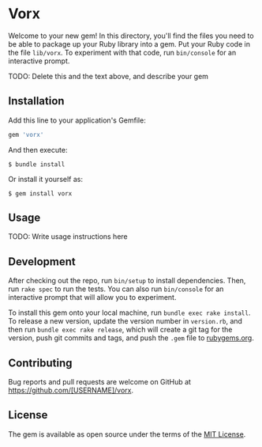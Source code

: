 # Vorx

Welcome to your new gem! In this directory, you'll find the files you need to be able to package up your Ruby library into a gem. Put your Ruby code in the file `lib/vorx`. To experiment with that code, run `bin/console` for an interactive prompt.

TODO: Delete this and the text above, and describe your gem

## Installation

Add this line to your application's Gemfile:

```ruby
gem 'vorx'
```

And then execute:

    $ bundle install

Or install it yourself as:

    $ gem install vorx

## Usage

TODO: Write usage instructions here

## Development

After checking out the repo, run `bin/setup` to install dependencies. Then, run `rake spec` to run the tests. You can also run `bin/console` for an interactive prompt that will allow you to experiment.

To install this gem onto your local machine, run `bundle exec rake install`. To release a new version, update the version number in `version.rb`, and then run `bundle exec rake release`, which will create a git tag for the version, push git commits and tags, and push the `.gem` file to [rubygems.org](https://rubygems.org).

## Contributing

Bug reports and pull requests are welcome on GitHub at https://github.com/[USERNAME]/vorx.


## License

The gem is available as open source under the terms of the [MIT License](https://opensource.org/licenses/MIT).
